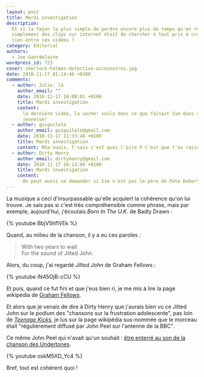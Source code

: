 ```yaml
---
layout: post
title: Mardi investigation
description:
  Et si la façon la plus simple de perdre encore plus de temps qu'en regardant
  simplement des clips sur internet était de chercher à tout prix à créer un
  lien entre ces vidéos ?
category: Éditorial
authors:
  - Joe Gantdelaine
wordpress_id: 723
cover: sherlock-holmes-detective-accessoires.jpg
date: 2010-11-17 01:14:46 +0100
comments:
  - author: Julio, là
    author_email: ""
    date: 2010-11-17 10:08:01 +0100
    title: Mardi investigation
    content:
      la dernière vidéo, la vache! voila donc ce que faisait Sim dans sa
      jeunesse!
  - author: guiguilele
    author_email: guiguilele@gmail.com
    date: 2010-11-17 11:33:48 +0100
    title: Mardi investigation
    content: Rha ouais, t'sais c'est quoi l'pire ⁈ C'est que t'as raison mec !
  - author: Dirty Henry
    author_email: dirtyhenry@gmail.com
    date: 2010-11-17 16:12:46 +0100
    title: Mardi investigation
    content:
      On peut aussi se demander si Sim n'est pas le père de Pete Doherty !
---
```


La musique a ceci d'insurpassable qu'elle acquiert la cohérence qu'on lui
trouve. Je sais pas si c'est très compréhensible comme phrase, mais par exemple,
aujourd'hui, j'écoutais _Born In The U.K._ de Badly Drawn :

{% youtube BbjV5hflVEk %}

Quand, au milieu de la chanson, il y a eu ces paroles :

> With two years to wait  
> For the sound of Jilted John.

Alors, du coup, j'ai regardé _Jilted John_ de Graham Fellows :

{% youtube iN45OjB-cCU %}

Et puis, quand ce fut fini et que j'eus bien ri, je me mis à lire la page
wikipédia de [Graham Fellows][1].

Et alors que je venais de dire à Dirty Henry que j'aurais bien vu ce Jilted John
sur le podium des "chansons sur la frustration adolescente", pas loin de
[_Teenage Kicks_][2], je lus sur la page wikipédia sus-nommée que le morceau
était "régulièrement diffusé par John Peel sur l'antenne de la BBC".

Ce même John Peel qui n'avait qu'un souhait : [être enterré au son de la chanson
des Undertones][3].

{% youtube oskM5XD_Yc4 %}

Bref, tout est cohérent quoi !

[1]: https://fr.wikipedia.org/wiki/Graham_Fellows
[2]: https://song.link/fr/i/1208875642 "Teenage Kicks, The Undertones"
[3]:
  https://www.theguardian.com/media/2004/nov/13/radio.arts
  "John Peel funeral coverage"
